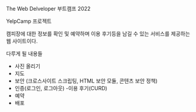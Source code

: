 The Web Delveloper 부트캠프 2022

YelpCamp 프로젝트

캠피장에 대한 정보를 확인 및 예약하며 이용 후기등을 남길 수 있는 서비스를 제공하는 웹 사이트이다.

다루게 될 내용들

- 사진 올리기
- 지도
- 보안 (크로스사이트 스크립팅, HTML 보안 모듈, 콘텐츠 보안 정책)
- 인증(로그인, 로그아웃) -이용 후기(CURD)
- 예약
- 배포
